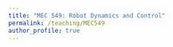 ```yaml
---
title: "MEC 549: Robot Dynamics and Control"
permalink: /teaching/MEC549
author_profile: true
---
```


<!---
## Course Materials
&nbsp; • &nbsp; [Course Syllabus](https://aminfakhari.github.io/_pages/teaching/MEC549/MEC549_Syllabus_Fall2022.pdf) \
&nbsp; • &nbsp; [Chapter 1 - Summary of Linear Algebra & Robot Kinematics](https://aminfakhari.github.io/_pages/teaching/MEC549/Chapter1_Summary_of_Linear_Algebra_&_Robot_Kinematics.pdf) \
&nbsp; • &nbsp; [Chapter 2 - Robot Dynamics - Part 1](https://aminfakhari.github.io/_pages/teaching/MEC549/Chapter2_Robot_Dynamics_Part1.pdf) \
&nbsp; • &nbsp; [Chapter 2 - Robot Dynamics - Part 2](https://aminfakhari.github.io/_pages/teaching/MEC549/Chapter2_Robot_Dynamics_Part2.pdf) \
&nbsp; • &nbsp; [Chapter 3 - Minimum-Time Trajectory Generation](https://aminfakhari.github.io/_pages/teaching/MEC549/Chapter3_MinimumTime_Trajectory_Generation.pdf) \
&nbsp; • &nbsp; [Chapter 4 - Linear and Nonlinear Systems](https://aminfakhari.github.io/_pages/teaching/MEC549/Chapter4_Linear_and_Nonlinear_Systems.pdf) \
&nbsp; • &nbsp; [Chapter 5 - Phase Plane Analysis](https://aminfakhari.github.io/_pages/teaching/MEC549/Chapter5_Phase_Plane_Analysis.pdf) \
&nbsp; • &nbsp; [Chapter 6 - Stability for Autonomous Systems](https://aminfakhari.github.io/_pages/teaching/MEC549/Chapter6_Stability_for_Autonomous_Systems.pdf) \
&nbsp; • &nbsp; [Chapter 7 - Stability for Non-Autonomous Systems](https://aminfakhari.github.io/_pages/teaching/MEC549/Chapter7_Stability_for_Non-Autonomous_Systems.pdf) \
&nbsp; • &nbsp; [Chapter 8 - Position Control](https://aminfakhari.github.io/_pages/teaching/MEC549/Chapter8_Position_Control.pdf) \
&nbsp; • &nbsp; [Chapter 9 - Motion Control](https://aminfakhari.github.io/_pages/teaching/MEC549/Chapter9_Motion_Control.pdf)
--->